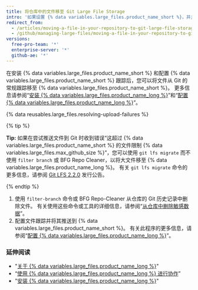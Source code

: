 ```yaml
---
title: 将仓库中的文件移至 Git Large File Storage
intro: '如果设置 {% data variables.large_files.product_name_short %}，并且仓库中具有需要在 {% data variables.large_files.product_name_short %} 中跟踪的文件，则需要先将其从仓库中删除。'
redirect_from:
  - /articles/moving-a-file-in-your-repository-to-git-large-file-storage
  - /github/managing-large-files/moving-a-file-in-your-repository-to-git-large-file-storage
versions:
  free-pro-team: '*'
  enterprise-server: '*'
  github-ae: '*'
---
```


在安装 {% data variables.large_files.product_name_short %} 和配置 {% data variables.large_files.product_name_short %} 跟踪后，您可以将文件从 Git 的常规跟踪移至 {% data variables.large_files.product_name_short %}。 更多信息请参阅“[安装 {% data variables.large_files.product_name_long %}](/github/managing-large-files/installing-git-large-file-storage)”和“[配置 {% data variables.large_files.product_name_long %}](/github/managing-large-files/configuring-git-large-file-storage)”。

{% data reusables.large_files.resolving-upload-failures %}

{% tip %}

**Tip:** 如果在尝试推送文件到 Git 时收到错误“这超过 {% data variables.large_files.product_name_short %} 的文件限制 {% data variables.large_files.max_github_size %}”，您可以使用 `git lfs migrate` 而不使用 `filter branch` 或 BFG Repo Cleaner，以将大文件移至 {% data variables.large_files.product_name_long %}。 有关 `git lfs migrate` 命令的更多信息，请参阅 [Git LFS 2.2.0](https://github.com/blog/2384-git-lfs-2-2-0-released) 发行公告。

{% endtip %}

1.  使用 `filter-branch` 命令或 BFG Repo-Cleaner 从仓库的 Git 历史记录中删除文件。 有关使用这些命令或工具的详细信息，请参阅“[从仓库中删除敏感数据](/articles/removing-sensitive-data-from-a-repository)”。
2. 配置文件跟踪并将其推送到 {% data variables.large_files.product_name_short %}。 有关此程序的更多信息，请参阅“[配置 {% data variables.large_files.product_name_long %}](/articles/configuring-git-large-file-storage)”。

### 延伸阅读

- "[关于 {% data variables.large_files.product_name_long %}](/articles/about-git-large-file-storage)"
- “[使用 {% data variables.large_files.product_name_long %} 进行协作](/articles/collaboration-with-git-large-file-storage/)”
- "[安装 {% data variables.large_files.product_name_long %}](/articles/installing-git-large-file-storage)"
